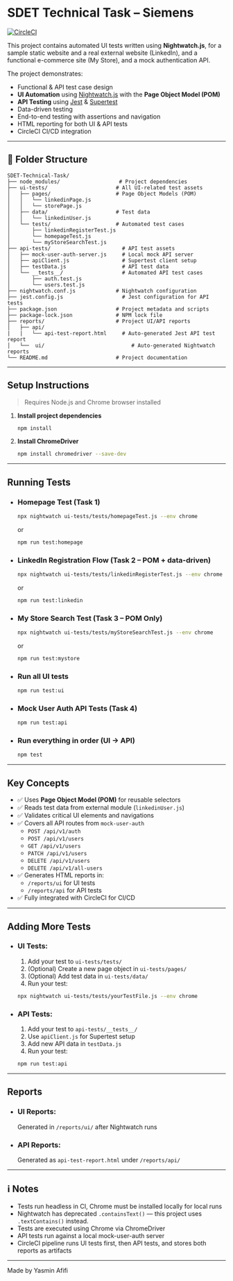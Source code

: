 # SDET Technical Task – Siemens

[![CircleCI](https://dl.circleci.com/status-badge/img/gh/yasmin-afifi/SDET-Technical-Task/tree/main.svg?style=svg)](https://dl.circleci.com/status-badge/redirect/gh/yasmin-afifi/SDET-Technical-Task/tree/main)

This project contains automated UI tests written using **Nightwatch.js**, for a sample static website and a real external website (LinkedIn), and a functional e-commerce site (My Store), and a mock authentication API. 

The project demonstrates:

- Functional & API test case design
- **UI Automation** using [Nightwatch.js](https://nightwatchjs.org/) with the **Page Object Model (POM)**
- **API Testing** using [Jest](https://jestjs.io/) & [Supertest](https://github.com/ladjs/supertest)
- Data-driven testing
- End-to-end testing with assertions and navigation
- HTML reporting for both UI & API tests
- CircleCI CI/CD integration

---

## 📁 Folder Structure

```
SDET-Technical-Task/
├── node_modules/                   # Project dependencies
├── ui-tests/                      # All UI-related test assets
│   ├── pages/                     # Page Object Models (POM)
│   │   └── linkedinPage.js
│   │   └── storePage.js
│   ├── data/                      # Test data
│   │   └── linkedinUser.js
│   └── tests/                     # Automated test cases
│       ├── linkedinRegisterTest.js
│       └── homepageTest.js
│       └── myStoreSearchTest.js
├── api-tests/                       # API test assets
│   ├── mock-user-auth-server.js     # Local mock API server
│   ├── apiClient.js                 # Supertest client setup
│   ├── testData.js                  # API test data
│   └── __tests__/                   # Automated API test cases
│       ├── auth.test.js
│       └── users.test.js
├── nightwatch.conf.js             # Nightwatch configuration
├── jest.config.js                   # Jest configuration for API tests
├── package.json                   # Project metadata and scripts
├── package-lock.json              # NPM lock file
├── reports/                       # Project UI/API reports
│   ├── api/  
|   |   └── api-test-report.html     # Auto-generated Jest API test report
│   └──  ui/                            # Auto-generated Nightwatch reports 
└── README.md                      # Project documentation
```

---

##  Setup Instructions

>  Requires Node.js and Chrome browser installed

1. **Install project dependencies**
    ```bash
    npm install
    ```

2. **Install ChromeDriver**
    ```bash
    npm install chromedriver --save-dev
    ```

---

##  Running Tests

- ### Homepage Test (Task 1)
    ```bash
    npx nightwatch ui-tests/tests/homepageTest.js --env chrome
    ```
    or
    
    ```bash
    npm run test:homepage
    ```


- ### LinkedIn Registration Flow (Task 2 – POM + data-driven)
    ```bash
    npx nightwatch ui-tests/tests/linkedinRegisterTest.js --env chrome
    ```
    or
    
    ```bash
    npm run test:linkedin
    ```

- ### My Store Search Test (Task 3 – POM Only)
    ```bash
    npx nightwatch ui-tests/tests/myStoreSearchTest.js --env chrome
    ```
    or
    
    ```bash
    npm run test:mystore
    ```

- ### Run all UI tests
    ```bash
    npm run test:ui
    ```

- ### Mock User Auth API Tests (Task 4)
    ```bash
    npm run test:api
    ```

- ### Run everything in order (UI → API)
    ```bash
    npm test
    ```


---

##  Key Concepts

- ✅ Uses **Page Object Model (POM)** for reusable selectors
- ✅ Reads test data from external module (`linkedinUser.js`)
- ✅ Validates critical UI elements and navigations
- ✅ Covers all API routes from `mock-user-auth`
  - `POST /api/v1/auth`
  - `POST /api/v1/users`
  - `GET /api/v1/users`
  - `PATCH /api/v1/users`
  - `DELETE /api/v1/users`
  - `DELETE /api/v1/all-users`
- ✅ Generates HTML reports in:
  -  `/reports/ui` for UI tests
  -  `/reports/api` for API tests
- ✅ Fully integrated with CircleCI for CI/CD

---

##  Adding More Tests
- ### UI Tests:

  1. Add your test to `ui-tests/tests/`
  2. (Optional) Create a new page object in `ui-tests/pages/`
  3. (Optional) Add test data in `ui-tests/data/`
  4. Run your test:
  ```bash
  npx nightwatch ui-tests/tests/yourTestFile.js --env chrome
  ```


- ### API Tests:

  1. Add your test to `api-tests/__tests__/`
  2. Use `apiClient.js` for Supertest setup
  3. Add new API data in `testData.js`
  4. Run your test:
  ```bash
  npm run test:api
  ```

---

##  Reports
- ### UI Reports:
    Generated in `/reports/ui/` after Nightwatch runs

- ### API Reports:
    Generated as `api-test-report.html` under `/reports/api/`

---

## ℹ️ Notes

- Tests run headless in CI, Chrome must be installed locally for local runs
- Nightwatch has deprecated `.containsText()` — this project uses `.textContains()` instead.
- Tests are executed using Chrome via ChromeDriver
- API tests run against a local mock-user-auth server
- CircleCI pipeline runs UI tests first, then API tests, and stores both reports as artifacts

---

Made by Yasmin Afifi
